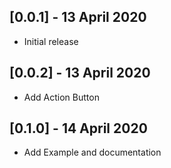 ## [0.0.1] - 13 April 2020
 - Initial release

## [0.0.2] - 13 April 2020
 - Add Action Button

## [0.1.0] - 14 April 2020
 - Add Example and documentation